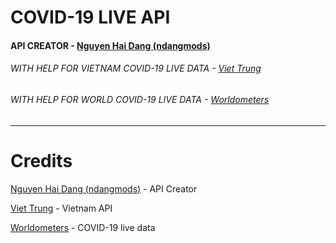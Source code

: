 # COVID-19 LIVE API
#### API CREATOR - [Nguyen Hai Dang (ndangmods)](https://github.com/ndangmods/)

###### WITH HELP FOR VIETNAM COVID-19 LIVE DATA - [Viet Trung](https://www.facebook.com/trungsociupro/)

###### WITH HELP FOR WORLD COVID-19 LIVE DATA - [Worldometers](https://www.worldometers.info/)

---

# Credits
[Nguyen Hai Dang (ndangmods)](https://github.com/ndangmods/) - API Creator

[Viet Trung](https://www.facebook.com/trungsociupro/) - Vietnam API

[Worldometers](https://www.worldometers.info/) - COVID-19 live data
